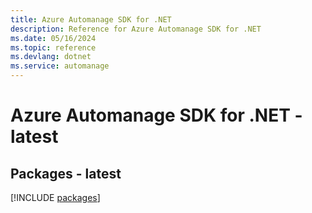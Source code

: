 ```yaml
---
title: Azure Automanage SDK for .NET
description: Reference for Azure Automanage SDK for .NET
ms.date: 05/16/2024
ms.topic: reference
ms.devlang: dotnet
ms.service: automanage
---
```

# Azure Automanage SDK for .NET - latest
## Packages - latest
[!INCLUDE [packages](automanage-index.md)]
